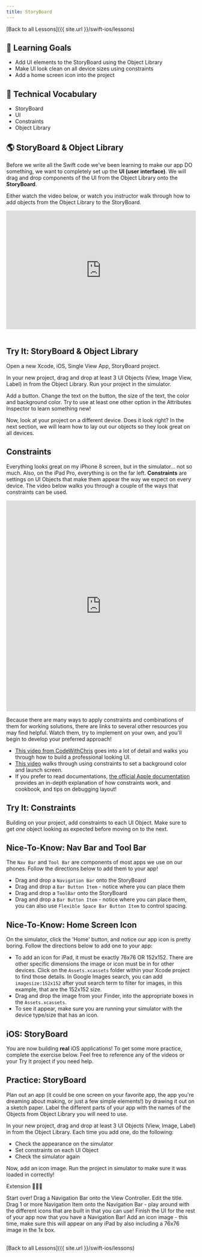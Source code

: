 ```yaml
---
title: StoryBoard
---
```


[Back to all Lessons]({{ site.url }}/swift-ios/lessons)

## 🎯 Learning Goals

* Add UI elements to the StoryBoard using the Object Library
* Make UI look clean on all device sizes using constraints
* Add a home screen icon into the project

## 📗 Technical Vocabulary

* StoryBoard
* UI
* Constraints
* Object Library

## 🌎 StoryBoard & Object Library

Before we write all the Swift code we've been learning to make our app DO something, we want to completely set up the **UI (user interface)**. We will drag and drop components of the UI from the Object Library onto the **StoryBoard**.

Either watch the video below, or watch you instructor walk through how to add objects from the Object Library to the StoryBoard.

<div style="position: relative; padding-bottom: 62.5%; height: 0;"><iframe src="https://www.loom.com/embed/afe71ea39a9140b8a2377dc3651027de" frameborder="0" webkitallowfullscreen mozallowfullscreen allowfullscreen style="position: absolute; top: 0; left: 0; width: 100%; height: 100%;"></iframe></div><br>

<div class="try-it">
  <h2>Try It: StoryBoard & Object Library</h2>
  <p>Open a new Xcode, iOS, Single View App, StoryBoard project.</p>
  <p>In your new project, drag and drop at least 3 UI Objects (View, Image View, Label) in from the Object Library. Run your project in the simulator.</p>
  <p>Add a button. Change the text on the button, the size of the text, the color and background color. Try to use at least one other option in the Attributes Inspector to learn something new!</p>
  <p>Now, look at your project on a different device. Does it look right? In the next section, we will learn how to lay out our objects so they look great on all devices.</p>
</div>

## Constraints

Everything looks great on my iPhone 8 screen, but in the simulator... not so much. Also, on the iPad Pro, everything is on the far left. **Constraints** are settings on UI Objects that make them appear the way we expect on every device. The video below walks you through a couple of the ways that constraints can be used.

<iframe width="100%" height="560" frameborder="0" scrolling="no" src="https://screencast-o-matic.com/embed?sc=cqfvIlZpvy&v=5&ff=1" allowfullscreen="true"></iframe>

Because there are many ways to apply constraints and combinations of them for working solutions, there are links to several other resources you may find helpful. Watch them, try to implement on your own, and you'll begin to develop your preferred approach!
- [This video from CodeWithChris](https://www.youtube.com/watch?v=emojd8GFB0o) goes into a lot of detail and walks you through how to build a professional looking UI.
- [This video](https://www.youtube.com/watch?v=OtHd0vCbiKQ) walks through using constraints to set a background color and launch screen.
- If you prefer to read documentations, [the official Apple documentation](https://developer.apple.com/library/archive/documentation/UserExperience/Conceptual/AutolayoutPG/index.html#//apple_ref/doc/uid/TP40010853-CH7-SW1) provides an in-depth explanation of how constraints work, and cookbook, and tips on debugging layout!

<div class="try-it">
  <h2>Try It: Constraints</h2>
  <p>Building on your project, add constraints to each UI Object. Make sure to get <em>one</em> object looking as expected before moving on to the next.</p>
</div>

## Nice-To-Know: Nav Bar and Tool Bar

The `Nav Bar` and `Tool Bar` are components of most apps we use on our phones. Follow the directions below to add them to your app!

* Drag and drop a `Navigation Bar` onto the StoryBoard
* Drag and drop a `Bar Button Item` - notice where you can place them
* Drag and drop a `ToolBar` onto the StoryBoard
* Drag and drop a `Bar Button Item` - notice where you can place them, you can also use `Flexible Space Bar Button Item` to control spacing.

## Nice-To-Know: Home Screen Icon

On the simulator, click the 'Home' button, and notice our app icon is pretty boring. Follow the directions below to add one to your app:

* To add an icon for iPad, it must be exactly 76x76 OR 152x152. There are other specific dimensions the image or icon must be in for other devices. Click on the `Assets.xcassets` folder within your Xcode project to find those details. In Google Images search, you can add `imagesize:152x152` after yout search term to filter for images, in this example, that are the 152x152 size.
* Drag and drop the image from your Finder, into the appropriate boxes in the `Assets.xcassets`.
* To see it appear, make sure you are running your simulator with the device type/size that has an icon.

## iOS: StoryBoard

You are now building **real** iOS applications! To get some more practice, complete the exercise below. Feel free to reference any of the videos or your Try It project if you need help.

<div class="practice">
  <h2>Practice: StoryBoard</h2>
  <p>Plan out an app (it could be one screen on your favorite app, the app you're dreaming about making, or just a few simple elements!) by drawing it out on a sketch paper. Label the different parts of your app with the names of the Objects from Object Library you will need to use.</p>
  <p>In your new project, drag and drop at least 3 UI Objects (View, Image, Label) in from the Object Library. Each time you add one, do the following:</p>
  <ul>
    <li>Check the appearance on the simulator</li>
    <li>Set constraints on each UI Object</li>
    <li>Check the simulator again</li>
  </ul>
  <p>Now, add an icon image. Run the project in simulator to make sure it was loaded in correctly!</p>

  <div class="challenge-container extension-heat">
    <p class="spicy-click">Extension 🕵🏾‍♀️</p>
    <div class="spicy-toggle">        
      <p>Start over! Drag a Navigation Bar onto the View Controller. Edit the title. Drag 1 or more Navigation Item onto the Navigation Bar - play around with the different icons that are built in that you can use! Finish the UI for the rest of your app now that you have a Navigation Bar! Add an icon image - this time, make sure this will appear on any iPad by also including a 76x76 image in the 1x box.</p>
    </div>
  </div>

</div>

<br>
[Back to all Lessons]({{ site.url }}/swift-ios/lessons)
